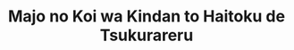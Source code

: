 --- 
title: "Majo no Koi wa Kindan to Haitoku de Tsukurareru"
publishdate: "2019-6-30T16:48:46+02:00"
src: "https://365manga.net/manga/majo-no-koi-wa-kindan-to-haitoku-de-tsukurareru"
image: "https://data.365manga.net/images/thumbnails/15883-majo-no-koi-wa-kindan-to-haitoku-de-tsukurareru.jpg"
description: "The witch, Marika, was exiled from the spirit world for committing a taboo in order to save the human child, Ryou. She mustn't get involved with human beings so that she can return to her world. However, Marika falls in love with Ryou and she plays 'make-belive' with him when night falls. And due to the witch law, they are only able to go as far as touching each other's…"
---